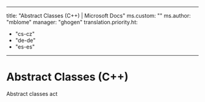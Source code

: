 ---
title: "Abstract Classes (C++) | Microsoft Docs"
ms.custom: ""
ms.author: "mblome"
manager: "ghogen"
translation.priority.ht: 
  - "cs-cz"
  - "de-de"
  - "es-es"
 ---
# Abstract Classes (C++)
Abstract classes act